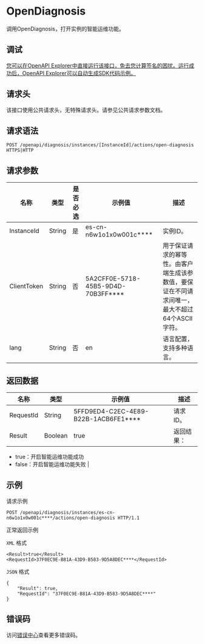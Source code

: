 # OpenDiagnosis

调用OpenDiagnosis，打开实例的智能运维功能。

## 调试

[您可以在OpenAPI Explorer中直接运行该接口，免去您计算签名的困扰。运行成功后，OpenAPI Explorer可以自动生成SDK代码示例。](https://api.aliyun.com/#product=elasticsearch&api=OpenDiagnosis&type=ROA&version=2017-06-13)

## 请求头

该接口使用公共请求头，无特殊请求头。请参见公共请求参数文档。

## 请求语法

```
POST /openapi/diagnosis/instances/[InstanceId]/actions/open-diagnosis HTTPS|HTTP
```

## 请求参数

|名称|类型|是否必选|示例值|描述|
|--|--|----|---|--|
|InstanceId|String|是|es-cn-n6w1o1x0w001c\*\*\*\*|实例ID。 |
|ClientToken|String|否|5A2CFF0E-5718-45B5-9D4D-70B3FF\*\*\*\*|用于保证请求的幂等性。由客户端生成该参数值，要保证在不同请求间唯一，最大不超过64个ASCII字符。 |
|lang|String|否|en|语言配置，支持多种语言。 |

## 返回数据

|名称|类型|示例值|描述|
|--|--|---|--|
|RequestId|String|5FFD9ED4-C2EC-4E89-B22B-1ACB6FE1\*\*\*\*|请求ID。 |
|Result|Boolean|true|返回结果：

 -   true：开启智能运维功能成功
-   false：开启智能运维功能失败 |

## 示例

请求示例

```
POST /openapi/diagnosis/instances/es-cn-n6w1o1x0w001c****/actions/open-diagnosis HTTP/1.1
```

正常返回示例

`XML` 格式

```
<Result>true</Result>
<RequestId>37F0EC9E-B81A-43D9-B583-9D5A8DEC****</RequestId>
```

`JSON` 格式

```
{
	"Result": true,
	"RequestId": "37F0EC9E-B81A-43D9-B583-9D5A8DEC****"
}
```

## 错误码

访问[错误中心](https://error-center.alibabacloud.com/status/product/elasticsearch)查看更多错误码。

